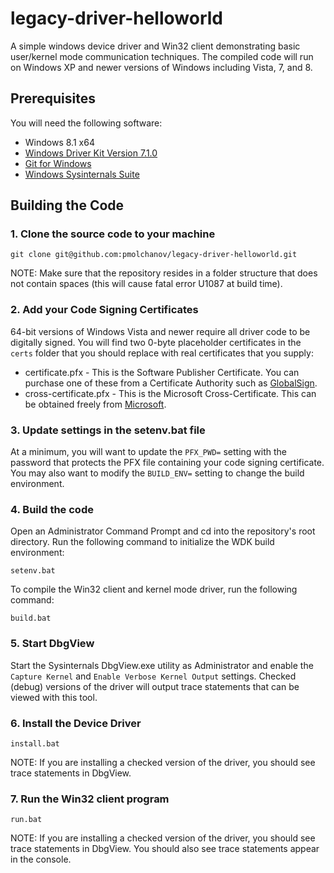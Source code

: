 # legacy-driver-helloworld

A simple windows device driver and Win32 client demonstrating basic user/kernel mode communication techniques. The compiled code will run on Windows XP and newer versions of Windows including Vista, 7, and 8. 

## Prerequisites

You will need the following software:

* Windows 8.1 x64
* [Windows Driver Kit Version 7.1.0](https://www.microsoft.com/en-us/download/details.aspx?id=11800) 
* [Git for Windows](http://msysgit.github.io/)
* [Windows Sysinternals Suite](https://technet.microsoft.com/en-us/sysinternals/bb842062.aspx)

## Building the Code

### 1. Clone the source code to your machine
 
```
git clone git@github.com:pmolchanov/legacy-driver-helloworld.git
```

NOTE: Make sure that the repository resides in a folder structure that does not contain spaces (this will cause fatal error U1087 at build time).

### 2. Add your Code Signing Certificates

64-bit versions of Windows Vista and newer require all driver code to be digitally signed. You will find two 0-byte placeholder certificates in the ``certs`` folder that you should replace with real certificates that you supply:
 
* certificate.pfx - This is the Software Publisher Certificate. You can purchase one of these from a Certificate Authority such as [GlobalSign](https://www.globalsign.com/en/code-signing/microsoft-authenticode/).
* cross-certificate.pfx - This is the Microsoft Cross-Certificate. This can be obtained freely from [Microsoft](https://msdn.microsoft.com/en-us/library/windows/hardware/dn170454.aspx). 

### 3. Update settings in the setenv.bat file
At a minimum, you will want to update the ``PFX_PWD=`` setting with the password that protects the PFX file containing your code signing certificate. You may also want to modify the ``BUILD_ENV=`` setting to change the build environment.   

### 4. Build the code

Open an Administrator Command Prompt and cd into the repository's root directory. Run the following command to initialize the WDK build environment: 

```
setenv.bat
```

To compile the Win32 client and kernel mode driver, run the following command: 

```
build.bat
```

### 5. Start DbgView

Start the Sysinternals DbgView.exe utility as Administrator and enable the ``Capture Kernel`` and ``Enable Verbose Kernel Output`` settings. Checked (debug) versions of the driver will output trace statements that can be viewed with this tool.  

### 6. Install the Device Driver

```
install.bat
```

NOTE: If you are installing a checked version of the driver, you should see trace statements in DbgView.

### 7. Run the Win32 client program

```
run.bat
```

NOTE: If you are installing a checked version of the driver, you should see trace statements in DbgView. You should also see trace statements appear in the console. 
